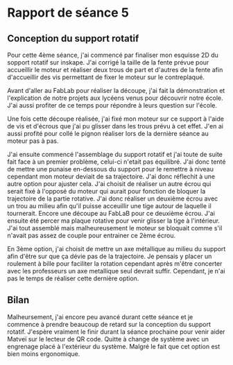
# Rapport de séance 5

## Conception du support rotatif

Pour cette 4ème séance, j'ai commencé par finaliser mon esquisse 2D du sopport rotatif sur inskape. J'ai corrigé la taille de la fente prévue pour accueillir 
le moteur et réaliser deux trous de part et d'autres de la fente afin d'accueillir des vis permettant de fixer le moteur sur le contreplaqué.

Avant d'aller au FabLab pour réaliser la découpe, j'ai fait la démonstration et l'explication de notre projets aux lycéens venus pour découvrir notre école.
J'ai aussi profiter de ce temps pour répondre à leurs question sur l'école.

Une fois cette découpe réalisée, j'ai fixé mon moteur sur ce support à l'aide de vis et d'écrous que j'ai pu glisser dans les trous prévu à cet effet.
J'en ai aussi profité pour collé le pignon réaliser lors de la dernière séance au moteur pas à pas.

J'ai ensuite commencé l'assemblage du support rotatif et j'ai toute de suite fait face à un premier problème, celui-ci n'etait pas équilibré. 
J'ai donc tenté de mettre une punaise en-dessous du support pour le remettre à niveau cependant mon moteur deviait de sa trajectoire. J'ai donc 
réflechit à une autre option pour ajuster cela. J'ai choisit de réaliser un autre écrou qui serait fixé à l'opposé du moteur qui aurait pour fonction de 
bloquer la trajectoire de la partie rotative. J'ai donc réaliser un deuxième écrou avec un trou au milieu afin qu'il puisse acceuillir une tige autour de laquelle il tournerait. Encore une découpe au FabLaB pour ce deuxième écrou. J'ai ensuite été percer ma plaque rotative pour venir glisser la tige à l'intérieur.
J'ai tout assemblé mais malheureusement le moteur se bloquait comme s'il n'avait pas assez de couple pour entrainer ce 2ème écrou.

En 3ème option, j'ai choisit de mettre un axe métallique au milieu du support afin d'être sur que ça dévie pas de la trajectoire. Je pensais y placer un roulement à bille pour faciliter la rotation cependant après m'être concerter avec les professeurs un axe metallique seul devrait suffir.
Cependant, je n'ai pas le temps de réaliser cette dernière option.

## Bilan

Malheursement, j'ai encore peu avancé durant cette séance et je commence à prendre beaucoup de retard sur la conception du support rotatif. J'espère vraiment le finir durant la séance prochaine pour venir aider Matveï sur le lecteur de QR code. Quitte à change de système avec un engrenage placé à l'extérieur du système.
Malgré le fait que cet option est bien moins ergonomique.
